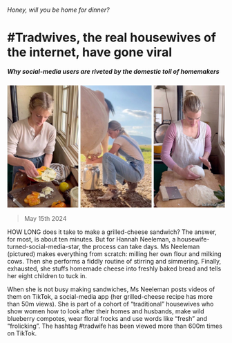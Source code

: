 ###### Honey, will you be home for dinner?

# #Tradwives, the real housewives of the internet, have gone viral 

##### Why social-media users are riveted by the domestic toil of homemakers 

![image](images/20240518_CUP504.jpg) 

> May 15th 2024 

HOW LONG does it take to make a grilled-cheese sandwich? The answer, for most, is about ten minutes. But for Hannah Neeleman, a housewife-turned-social-media-star, the process can take days. Ms Neeleman (pictured) makes everything from scratch: milling her own flour and milking cows. Then she performs a fiddly routine of stirring and simmering. Finally, exhausted, she stuffs homemade cheese into freshly baked bread and tells her eight children to tuck in. 

When she is not busy making sandwiches, Ms Neeleman posts videos of them on TikTok, a social-media app (her grilled-cheese recipe has more than 50m views). She is part of a cohort of “traditional” housewives who show women how to look after their homes and husbands, make wild blueberry compotes, wear floral frocks and use words like “fresh” and “frolicking”. The hashtag #tradwife has been viewed more than 600m times on TikTok. 

